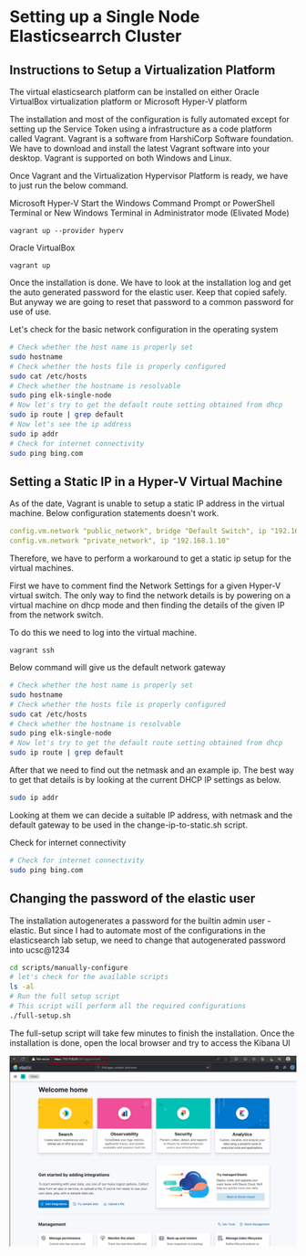 # Setting up a Single Node Elasticsearrch Cluster

## Instructions to Setup a Virtualization Platform
The virtual elasticsearch platform can be installed on either Oracle VirtualBox virtualization platform or Microsoft Hyper-V platform

The installation and most of the configuration is fully automated except for setting up the Service Token using a infrastructure as a code platform called Vagrant. Vagrant is a software from HarshiCorp Software foundation. We have to download and install the latest Vagrant software into your desktop. Vagrant is supported on both Windows and Linux. 

Once Vagrant and the Virtualization Hypervisor Platform is ready, we have to just run the below command. 

Microsoft Hyper-V
Start the Windows Command Prompt or PowerShell Terminal or New Windows Terminal in Administrator mode (Elivated Mode)

```dos
vagrant up --provider hyperv
```


Oracle VirtualBox
```dos
vagrant up 
```

Once the installation is done. We have to look at the installation log and get the auto generated password for the elastic user. Keep that copied safely. But anyway we are going to reset that password to a common password for use of use. 

Let's check for the basic network configuration in the operating system

```bash
# Check whether the host name is properly set
sudo hostname
# Check whether the hosts file is properly configured
sudo cat /etc/hosts
# Check whether the hostname is resolvable
sudo ping elk-single-node
# Now let's try to get the default route setting obtained from dhcp
sudo ip route | grep default
# Now let's see the ip address
sudo ip addr
# Check for internet connectivity
sudo ping bing.com
```

## Setting a Static IP in a Hyper-V Virtual Machine
As of the date, Vagrant is unable to setup a static IP address in the virtual machine. 
Below configuration statements doesn't work. 

```yml
config.vm.network "public_network", bridge "Default Switch", ip "192.168.1.10"
config.vm.network "private_network", ip "192.168.1.10" 
```

Therefore, we have to perform a workaround to get a static ip setup for the virtual machines. 

First we have to comment find the Network Settings for a given Hyper-V virtual switch. The only way to find the network details is by powering on a virtual machine on dhcp mode and then finding the details of the given IP from the network switch. 

To do this we need to log into the virtual machine. 
```dos
vagrant ssh
```

Below command will give us the default network gateway 

```bash
# Check whether the host name is properly set
sudo hostname
# Check whether the hosts file is properly configured
sudo cat /etc/hosts
# Check whether the hostname is resolvable
sudo ping elk-single-node
# Now let's try to get the default route setting obtained from dhcp
sudo ip route | grep default
```

After that we need to find out the netmask and an example ip. The best way to get that details is by looking at the current DHCP IP settings as below. 

```bash
sudo ip addr
```

Looking at them we can decide a suitable IP address, with netmask and the default gateway to be used in the change-ip-to-static.sh script. 

Check for internet connectivity

```bash
# Check for internet connectivity
sudo ping bing.com
```

## Changing the password of the elastic user
The installation autogenerates a password for the builtin admin user - elastic. But since I had to automate most of the configurations in the elasticsearch lab setup, we need to change that autogenerated password into ucsc@1234

```bash
cd scripts/manually-configure
# let's check for the available scripts
ls -al 
# Run the full setup script
# This script will perform all the required configurations
./full-setup.sh

```
The full-setup script will take few minutes to finish the installation. Once the installation is done, open the local browser and try to access the Kibana UI 

![Kibana UI](/images/01-kibana-ui.png)

